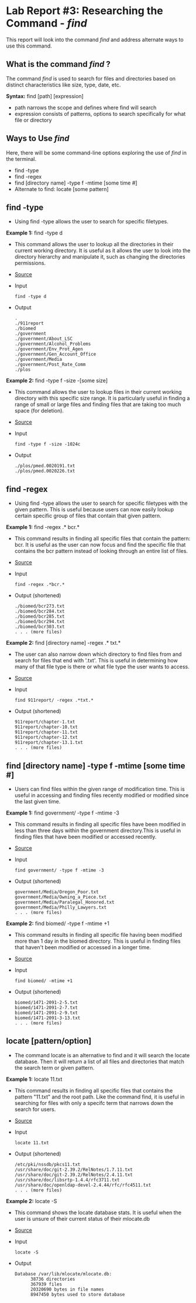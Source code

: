 # Lab Report #3: Researching the Command - *find*
This report will look into the command *find* and address alternate ways to use this command. 

## What is the command *find* ? 
The command *find* is used to search for files and directories based on distinct characteristics
like size, type, date, etc. 

**Syntax:**  find [path] [expression]
  - path narrows the scope and defines where find will search
  - expression consists of patterns, options to search specifically for what file or directory

## Ways to Use *find* 
Here, there will be some command-line options exploring the use of *find* in the terminal. 
 - find -type
 - find -regex 
 - find [directory name] -type f -mtime [some time #] 
 - Alternate to find: locate [some pattern] 

## find -type
- Using find -type allows the user to search for specific filetypes. 

**Example 1:** find -type d
- This command allows the user to lookup all the directories in their current working directory. It is useful as it
  allows the user to look into the directory hierarchy and manipulate it, such as changing the directories permissions. 
- [Source](https://linuxize.com/post/how-to-find-files-in-linux-using-the-command-line/)

- Input 
  ```
  find -type d
  ```
- Output 
  ```
  .
  ./911report
  ./biomed
  ./government
  ./government/About_LSC
  ./government/Alcohol_Problems
  ./government/Env_Prot_Agen
  ./government/Gen_Account_Office
  ./government/Media
  ./government/Post_Rate_Comm
  ./plos
  ``` 
**Example 2:** find -type f -size -[some size]
- This command allows the user to lookup files in their current working directory with this specific size range. It is particularly useful in 
  finding a range of small or large files and finding files that are taking too much space (for deletion). 
- [Source](https://linuxize.com/post/how-to-find-files-in-linux-using-the-command-line/)

- Input 
  ```
  find -type f -size -1024c
  ```
  
- Output
  ```
  ./plos/pmed.0020191.txt
  ./plos/pmed.0020226.txt
  ```
  
 ## find -regex
 - Using find -type allows the user to search for specific filetypes with the given pattern. This is useful because users can now easily
 lookup certain specific group of files that contain that given pattern. 

**Example 1:**  find -regex .* bcr.*
- This command results in finding all specific files that contain the pattern: bcr. It is useful as the user can now focus and find the specific
 file that contains the bcr pattern instead of looking through an entire list of files. 
- [Source](https://www.baeldung.com/linux/find-command-regex)

- Input 
  ```
  find -regex .*bcr.*
  ```
- Output (shortened) 
  ```
  ./biomed/bcr273.txt
  ./biomed/bcr284.txt
  ./biomed/bcr285.txt
  ./biomed/bcr294.txt
  ./biomed/bcr303.txt
  . . . (more files)
  ``` 
  
**Example 2:** find [directory name] -regex .* txt.* 
- The user can also narrow down which directory to find files from and search for files that end with '.txt'. This is useful
  in determining how many of that file type is there or what file type the user wants to access. 
- [Source](https://www.baeldung.com/linux/find-command-regex)

- Input 
  ```
  find 911report/ -regex .*txt.*
  ```
  
- Output (shortened)
  ```
  911report/chapter-1.txt
  911report/chapter-10.txt
  911report/chapter-11.txt
  911report/chapter-12.txt
  911report/chapter-13.1.txt
  . . . (more files) 
  ```


## find [directory name] -type f -mtime [some time #] 
 - Users can find files within the given range of modification time. This is useful in accessing and finding files recently modified or modified since
 the last given time.  

**Example 1:**  find government/ -type f -mtime -3
- This command results in finding all specific files have been modified in less than three days within the government directory.This is useful in finding   files that have been modified or accessed recently.
- [Source](https://www.makeuseof.com/find-command-linux/)

- Input 
  ```
  find government/ -type f -mtime -3
  ```
- Output (shortened) 
  ```
  government/Media/Oregon_Poor.txt
  government/Media/Owning_a_Piece.txt
  government/Media/Paralegal_Honored.txt
  government/Media/Philly_Lawyers.txt
  . . . (more files)
  ``` 
  
**Example 2:** find biomed/ -type f -mtime +1
- This command results in finding all specific file having been modified more than 1 day in the biomed directory. This is useful in finding files
  that haven't been modified or accessed in a longer time.
- [Source](https://www.makeuseof.com/find-command-linux/)

- Input 
  ```
  find biomed/ -mtime +1
  ```
  
- Output (shortened)
  ```
  biomed/1471-2091-2-5.txt
  biomed/1471-2091-2-7.txt
  biomed/1471-2091-2-9.txt
  biomed/1471-2091-3-13.txt
  . . . (more files) 
  ```
  
## locate [pattern/option]
 - The command locate is an alternative to find and it will search the locate database. Then it will return a list of all files and 
  directories that match the search term or given pattern.

**Example 1:** locate 11.txt
- This command results in finding all specific files that contains the pattern "11.txt" and the root path. Like the command find, it is useful in searching for files with
  only a specifc term that narrows down the search for users. 
- [Source](https://linuxize.com/post/locate-command-in-linux/#:~:text=The%20syntax%20for%20the%20locate,%5BOPTION%5D%20PATTERN...&text=In%20its%20most%20basic%20form,the%20user%20has%20read%20permission.)

- Input 
  ```
  locate 11.txt
  ```
- Output (shortened) 
  ```
  /etc/pki/nssdb/pkcs11.txt
  /usr/share/doc/git-2.39.2/RelNotes/1.7.11.txt
  /usr/share/doc/git-2.39.2/RelNotes/2.4.11.txt
  /usr/share/doc/libsrtp-1.4.4/rfc3711.txt
  /usr/share/doc/openldap-devel-2.4.44/rfc/rfc4511.txt
  . . . (more files)
  ``` 
  
**Example 2:** locate -S
- This command shows the locate database stats. It is useful when the user is unsure of their current status of their mlocate.db
- [Source](https://www.tecmint.com/linux-locate-command-practical-examples/)

- Input 
  ```
  locate -S
  ```
  
- Output 
  ```
  Database /var/lib/mlocate/mlocate.db:
        38736 directories
        367939 files
        20320690 bytes in file names
        8947450 bytes used to store database
  ```
  
  
  
  
 

 
 
